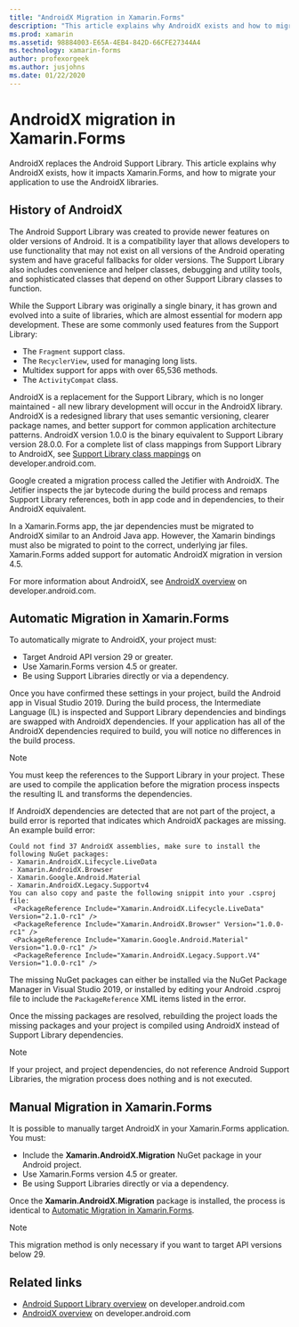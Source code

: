 ```yaml
---
title: "AndroidX Migration in Xamarin.Forms"
description: "This article explains why AndroidX exists and how to migrate to AndroidX in your Xamarin.Forms app."
ms.prod: xamarin
ms.assetid: 98884003-E65A-4EB4-842D-66CFE27344A4
ms.technology: xamarin-forms
author: profexorgeek
ms.author: jusjohns
ms.date: 01/22/2020
---
```


# AndroidX migration in Xamarin.Forms

AndroidX replaces the Android Support Library. This article explains why AndroidX exists, how it impacts Xamarin.Forms, and how to migrate your application to use the AndroidX libraries.

## History of AndroidX

The Android Support Library was created to provide newer features on older versions of Android. It is a compatibility layer that allows developers to use functionality that may not exist on all versions of the Android operating system and have graceful fallbacks for older versions. The Support Library also includes convenience and helper classes, debugging and utility tools, and sophisticated classes that depend on other Support Library classes to function.

While the Support Library was originally a single binary, it has grown and evolved into a suite of libraries, which are almost essential for modern app development. These are some commonly used features from the Support Library:

- The `Fragment` support class.
- The `RecyclerView`, used for managing long lists.
- Multidex support for apps with over 65,536 methods.
- The `ActivityCompat` class.

AndroidX is a replacement for the Support Library, which is no longer maintained - all new library development will occur in the AndroidX library. AndroidX is a redesigned library that uses semantic versioning, clearer package names, and better support for common application architecture patterns. AndroidX version 1.0.0 is the binary equivalent to Support Library version 28.0.0. For a complete list of class mappings from Support Library to AndroidX, see [Support Library class mappings](https://developer.android.com/jetpack/androidx/migrate/class-mappings) on developer.android.com.

Google created a migration process called the Jetifier with AndroidX. The Jetifier inspects the jar bytecode during the build process and remaps Support Library references, both in app code and in dependencies, to their AndroidX equivalent.

In a Xamarin.Forms app, the jar dependencies must be migrated to AndroidX similar to an Android Java app. However, the Xamarin bindings must also be migrated to point to the correct, underlying jar files. Xamarin.Forms added support for automatic AndroidX migration in version 4.5.

For more information about AndroidX, see [AndroidX overview](https://developer.android.com/jetpack/androidx) on developer.android.com.

## Automatic Migration in Xamarin.Forms

To automatically migrate to AndroidX, your project must:

- Target Android API version 29 or greater.
- Use Xamarin.Forms version 4.5 or greater.
- Be using Support Libraries directly or via a dependency.

Once you have confirmed these settings in your project, build the Android app in Visual Studio 2019. During the build process, the Intermediate Language (IL) is inspected and Support Library dependencies and bindings are swapped with AndroidX dependencies. If your application has all of the AndroidX dependencies required to build, you will notice no differences in the build process.

> [!NOTE]
> You must keep the references to the Support Library in your project. These are used to compile the application before the migration process inspects the resulting IL and transforms the dependencies.

If AndroidX dependencies are detected that are not part of the project, a build error is reported that indicates which AndroidX packages are missing. An example build error:

```
Could not find 37 AndroidX assemblies, make sure to install the following NuGet packages:
- Xamarin.AndroidX.Lifecycle.LiveData
- Xamarin.AndroidX.Browser
- Xamarin.Google.Android.Material
- Xamarin.AndroidX.Legacy.Supportv4
You can also copy and paste the following snippit into your .csproj file:
 <PackageReference Include="Xamarin.AndroidX.Lifecycle.LiveData" Version="2.1.0-rc1" />
 <PackageReference Include="Xamarin.AndroidX.Browser" Version="1.0.0-rc1" />
 <PackageReference Include="Xamarin.Google.Android.Material" Version="1.0.0-rc1" />
 <PackageReference Include="Xamarin.AndroidX.Legacy.Support.V4" Version="1.0.0-rc1" />
```

The missing NuGet packages can either be installed  via the NuGet Package Manager in Visual Studio 2019, or installed by editing your Android .csproj file to include the `PackageReference` XML items listed in the error.

Once the missing packages are resolved, rebuilding the project loads the missing packages and your project is compiled using AndroidX instead of Support Library dependencies.

> [!NOTE]
> If your project, and project dependencies, do not reference Android Support Libraries, the migration process does nothing and is not executed.

## Manual Migration in Xamarin.Forms

It is possible to manually target AndroidX in your Xamarin.Forms application. You must:

- Include the **Xamarin.AndroidX.Migration** NuGet package in your Android project.
- Use Xamarin.Forms version 4.5 or greater.
- Be using Support Libraries directly or via a dependency.

Once the **Xamarin.AndroidX.Migration** package is installed, the process is identical to [Automatic Migration in Xamarin.Forms](#automatic-migration-in-xamarinforms).

> [!NOTE]
> This migration method is only necessary if you want to target API versions below 29.

## Related links

- [Android Support Library overview](https://developer.android.com/topic/libraries/support-library/index) on developer.android.com
- [AndroidX overview](https://developer.android.com/jetpack/androidx) on developer.android.com